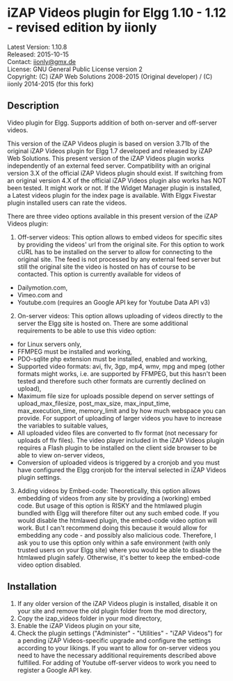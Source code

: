iZAP Videos plugin for Elgg 1.10 - 1.12 - revised edition by iionly
===================================================================

Latest Version: 1.10.8  
Released: 2015-10-15  
Contact: iionly@gmx.de  
License: GNU General Public License version 2  
Copyright: (C) iZAP Web Solutions 2008-2015 (Original developer) / (C) iionly 2014-2015 (for this fork)


Description
-----------

Video plugin for Elgg. Supports addition of both on-server and off-server videos.

This version of the iZAP Videos plugin is based on version 3.71b of the original iZAP Videos plugin for Elgg 1.7 developed and released by iZAP Web Solutions. This present version of the iZAP Videos plugin works independently of an external feed server. Compatibility with an original version 3.X of the official iZAP Videos plugin should exist. If switching from an original version 4.X of the official iZAP Videos plugin also works has NOT been tested. It might work or not. If the Widget Manager plugin is installed, a Latest videos plugin for the index page is available. With Elggx Fivestar plugin installed users can rate the videos.


There are three video options available in this present version of the iZAP Videos plugin:

1. Off-server videos: This option allows to embed videos for specific sites by providing the videos' url from the original site. For this option to work cURL has to be installed on the server to allow for connecting to the original site. The feed is not processed by any external feed server but still the original site the video is hosted on has of course to be contacted. This option is currently available for videos of
  - Dailymotion.com,
  - Vimeo.com and
  - Youtube.com (requires an Google API key for Youtube Data API v3)

2. On-server videos: This option allows uploading of videos directly to the server the Elgg site is hosted on. There are some additional requirements to be able to use this video option:
  - for Linux servers only,
  - FFMPEG must be installed and working,
  - PDO-sqlite php extension must be installed, enabled and working,
  - Supported video formats: avi, flv, 3gp, mp4, wmv, mpg and mpeg (other formats might works, i.e. are supported by FFMPEG, but this hasn't been tested and therefore such other formats are currently declined on upload),
  - Maximum file size for uploads possible depend on server settings of upload_max_filesize, post_max_size, max_input_time, max_execution_time, memory_limit and by how much webspace you can provide. For support of uploading of larger videos you have to increase the variables to suitable values,
  - All uploaded video files are converted to flv format (not necessary for uploads of flv files). The video player included in the iZAP Videos plugin requires a Flash plugin to be installed on the client side browser to be able to view on-server videos,
  - Conversion of uploaded videos is triggered by a cronjob and you must have configured the Elgg cronjob for the interval selected in iZAP Videos plugin settings.

3. Adding videos by Embed-code: Theoretically, this option allows embedding of videos from any site by providing a (working) embed code. But usage of this option is RISKY and the htmlawed plugin bundled with Elgg will therefore filter out any such embed code. If you would disable the htmlawed plugin, the embed-code video option will work. But I can't recommend doing this because it would allow for embedding any code - and possibly also malicious code. Therefore, I ask you to use this option only within a safe environment (with only trusted users on your Elgg site) where you would be able to disable the htmlawed plugin safely. Otherwise, it's better to keep the embed-code video option disabled.


Installation
------------

1. If any older version of the iZAP Videos plugin is installed, disable it on your site and remove the old plugin folder from the mod directory,
2. Copy the izap_videos folder in your mod directory,
3. Enable the iZAP Videos plugin on your site,
4. Check the plugin settings ("Administer" - "Utilities" - "iZAP Videos") for a pending iZAP Videos-specific upgrade and configure the settings according to your likings. If you want to allow for on-server videos you need to have the necessary additional requirements described above fulfilled. For adding of Youtube off-server videos to work you need to register a Google API key.
